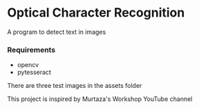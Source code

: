 # Optical Character Recognition
A program to detect text in images

### Requirements
* opencv
* pytesseract

There are three test images in the assets folder

This project is inspired by Murtaza's Workshop YouTube channel
